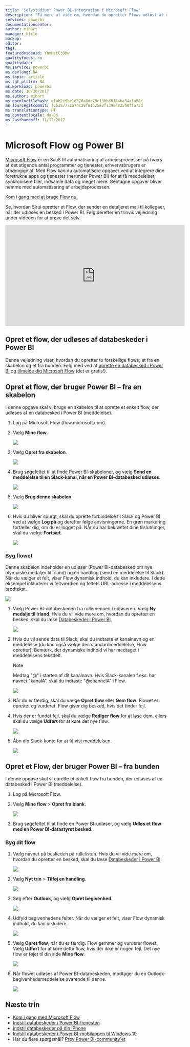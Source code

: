 ```yaml
---
title: 'Selvstudium: Power BI-integration i Microsoft Flow'
description: "Få mere at vide om, hvordan du opretter Flows udløst af databeskeder i Power BI."
services: powerbi
documentationcenter: 
author: mihart
manager: kfile
backup: 
editor: 
tags: 
featuredvideoid: YhmNstC39Mw
qualityfocus: no
qualitydate: 
ms.service: powerbi
ms.devlang: NA
ms.topic: article
ms.tgt_pltfrm: NA
ms.workload: powerbi
ms.date: 10/30/2017
ms.author: mihart
ms.openlocfilehash: efab2e6be1d376a0da70c13bb66144ba34afa58c
ms.sourcegitcommit: f2b38777ca74c28f81b25e2f739e4835a0ffa75d
ms.translationtype: HT
ms.contentlocale: da-DK
ms.lasthandoff: 11/17/2017
---
```

# <a name="microsoft-flow-and-power-bi"></a>Microsoft Flow og Power BI

[Microsoft Flow](https://flow.microsoft.com/en-us/documentation/getting-started) er en SaaS til automatisering af arbejdsprocesser på tværs af det stigende antal programmer og tjenester, erhvervsbrugere er afhængige af. Med Flow kan du automatisere opgaver ved at integrere dine foretrukne apps og tjenester (herunder Power BI) for at få meddelelser, synkronisere filer, indsamle data og meget mere. Gentagne opgaver bliver nemme med automatisering af arbejdsprocessen.

[Kom i gang med at bruge Flow nu.](https://flow.microsoft.com/documentation/getting-started)

Se, hvordan Sirui opretter et Flow, der sender en detaljeret mail til kollegaer, når der udløses en besked i Power BI. Følg derefter en trinvis vejledning under videoen for at prøve det selv.

<iframe width="560" height="315" src="https://www.youtube.com/embed/YhmNstC39Mw" frameborder="0" allowfullscreen></iframe>

## <a name="create-a-flow-that-is-triggered-by-a-power-bi-data-alert"></a>Opret et flow, der udløses af databeskeder i Power BI
Denne vejledning viser, hvordan du opretter to forskellige flows; et fra en skabelon og et fra bunden. Følg med ved at [oprette en databesked i Power BI](service-set-data-alerts.md) og [tilmelde dig Microsoft Flow](https://flow.microsoft.com/en-us/#home-signup) (det er gratis!).

## <a name="create-a-flow-that-uses-power-bi---from-a-template"></a>Opret et flow, der bruger Power BI – fra en skabelon
I denne opgave skal vi bruge en skabelon til at oprette et enkelt flow, der udløses af en databesked i Power BI (meddelelse).

1. Log på Microsoft Flow (flow.microsoft.com).
2. Vælg **Mine flow**.
   
   ![](media/service-flow-integration/power-bi-my-flows.png)
3. Vælg **Opret fra skabelon**.
   
    ![](media/service-flow-integration/power-bi-template.png)
4. Brug søgefeltet til at finde Power BI-skabeloner, og vælg **Send en meddelelse til en Slack-kanal, når en Power BI-databesked udløses**.
   
    ![](media/service-flow-integration/power-bi-template2.png)
5. Vælg **Brug denne skabelon**.
   
   ![](media/service-flow-integration/power-bi-use-template.png)
6. Hvis du bliver spurgt, skal du oprette forbindelse til Slack og Power BI ved at vælge **Log på** og derefter følge anvisningerne. En grøn markering fortæller dig, om du er logget på.  Når du har bekræftet dine tilslutninger, skal du vælge **Fortsæt**.
   
   ![](media/service-flow-integration/power-bi-flow-signin.png)

### <a name="build-the-flow"></a>Byg flowet
Denne skabelon indeholder en udløser (Power BI-databesked om nye olympiske medaljer til Irland) og en handling (send en meddelelse til Slack). Når du vælger et felt, viser Flow dynamisk indhold, du kan inkludere.  I dette eksempel inkluderer vi feltværdien og feltets URL-adresse i meddelelsens brødtekst.

![](media/service-flow-integration/power-bi-flow-template.png)

1. Vælg Power BI-databeskeden fra rullemenuen i udløseren. Vælg **Ny medalje til Irland**. Hvis du vil vide mere om, hvordan du opretter en besked, skal du læse [Databeskeder i Power BI](service-set-data-alerts.md).
   
   ![](media/service-flow-integration/power-bi-trigger-flow.png)
2. Hvis du vil sende data til Slack, skal du indtaste et kanalnavn og en meddelelse (du kan også vælge den standardmeddelelse, Flow opretter). Bemærk, det dynamiske indhold vi har medtaget i meddelelsens tekstfelt.
   
   > [!NOTE]
   > Medtag "@" i starten af dit kanalnavn.  Hvis Slack-kanalen f.eks. har navnet "kanalA", skal du indtaste "@channelA" i Flow.
   > 
   > 
   
   ![](media/service-flow-integration/power-bi-flow-slacker.png)
3. Når du er færdig, skal du vælge **Opret flow** eller **Gem flow**.  Flowet er oprettet og vurderet.  Flow giver dig besked, hvis det finder fejl.
4. Hvis der er fundet fejl, skal du vælge **Rediger flow** for at løse dem, ellers skal du vælge **Udført** for at køre det nye flow.
   
   ![](media/service-flow-integration/power-bi-flow-running.png)
5. Åbn din Slack-konto for at få vist meddelelsen.  
   
   ![](media/service-flow-integration/power-bi-slack-message.png)

## <a name="create-a-flow-that-uses-power-bi---from-scratch-blank"></a>Opret et Flow, der bruger Power BI – fra bunden
I denne opgave skal vi oprette et enkelt flow fra bunden, der udløses af en databesked i Power BI (meddelelse).

1. Log på Microsoft Flow.
2. Vælg **Mine flow** > **Opret fra blank**.
   
   ![](media/service-flow-integration/power-bi-my-flows.png)
3. Brug søgefeltet til at finde en Power BI-udløser, og vælg **Udløs et flow med en Power BI-datastyret besked**.

### <a name="build-your-flow"></a>Byg dit flow
1. Vælg navnet på beskeden på rullelisten.  Hvis du vil vide mere om, hvordan du opretter en besked, skal du læse [Databeskeder i Power BI](service-set-data-alerts.md).
   
    ![](media/service-flow-integration/power-bi-totalstores.png)
2. Vælg **Nyt trin** > **Tilføj en handling**.
   
   ![](media/service-flow-integration/power-bi-new-step.png)
3. Søg efter **Outlook**, og vælg **Opret begivenhed**.
   
   ![](media/service-flow-integration/power-bi-create-event.png)
4. Udfyld begivenhedens felter. Når du vælger et felt, viser Flow dynamisk indhold, du kan inkludere.
   
   ![](media/service-flow-integration/power-bi-flow-event.png)
5. Vælg **Opret flow**, når du er færdig.  Flow gemmer og vurderer flowet. Vælg **Udført** for at køre dette flow, hvis der ikke er nogen fejl.  Det nye flow er føjet til din side **Mine flow**.
   
   ![](media/service-flow-integration/power-bi-flow-running.png)
6. Når flowet udløses af Power BI-databeskeden, modtager du en Outlook-begivenhedsmeddelelse svarende til denne.
   
    ![](media/service-flow-integration/power-bi-flow-notice.png)

## <a name="next-steps"></a>Næste trin
* [Kom i gang med Microsoft Flow](https://flow.microsoft.com/en-us/documentation/getting-started/)
* [Indstil databeskeder i Power BI-tjenesten](service-set-data-alerts.md)
* [Indstil databeskeder på din iPhone](mobile-set-data-alerts-in-the-mobile-apps.md)
* [Indstil databeskeder i Power BI-mobilappen til Windows 10](mobile-set-data-alerts-in-the-mobile-apps.md)
* Har du flere spørgsmål? [Prøv Power BI-community'et](http://community.powerbi.com/)

